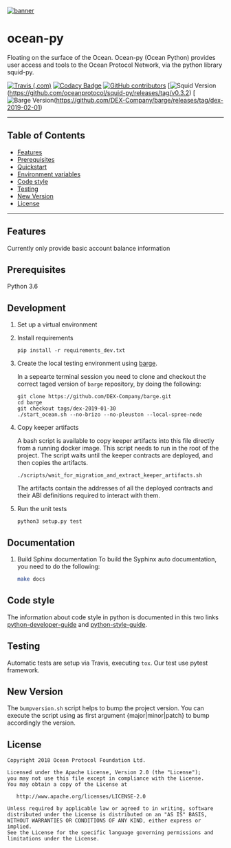 [![banner](https://raw.githubusercontent.com/oceanprotocol/art/master/github/repo-banner%402x.png)](https://dex.sg)

# ocean-py

Floating on the surface of the Ocean. Ocean-py (Ocean Python) provides user access and tools to the Ocean Protocol Network, via the python library squid-py.

[![Travis (.com)](https://img.shields.io/travis/com/DEX-Company/ocean-py.svg)](https://travis-ci.com/DEX-Company/ocean-py)
[![Codacy Badge](https://api.codacy.com/project/badge/Grade/4a8f378e80be435084f5e9bee39e769b)](https://www.codacy.com/app/billbsing/ocean-py?utm_source=github.com&amp;utm_medium=referral&amp;utm_content=DEX-Company/ocean-py&amp;utm_campaign=Badge_Grade)
[![GitHub contributors](https://img.shields.io/github/contributors/DEX-Company/ocean-py.svg)](https://github.com/DEX-Company/ocean-py/graphs/contributors)
[![Squid Version](https://img.shields.io/badge/squid_py_0.3.2-Valid-blue.svg)(https://github.com/oceanprotocol/squid-py/releases/tag/v0.3.2)
[![Barge Version](https://img.shields.io/badge/barge_dex_2019_02_01-Valid-blue.svg)(https://github.com/DEX-Company/barge/releases/tag/dex-2019-02-01)

---

## Table of Contents

  - [Features](#features)
  - [Prerequisites](#prerequisites)
  - [Quickstart](#quickstart)
  - [Environment variables](#environment-variables)
  - [Code style](#code-style)
  - [Testing](#testing)
  - [New Version](#new-version)
  - [License](#license)

---

## Features

Currently only provide basic account balance information

## Prerequisites

Python 3.6

## Development

1. Set up a virtual environment

1. Install requirements

    ```
    pip install -r requirements_dev.txt
    ```

1. Create the local testing environment using [barge](https://github.com/oceanprotocol/barge).

    In a sepearte terminal session you need to clone and checkout the correct taged
    version of ```barge``` repository, by doing the following:
    ```
    git clone https://github.com/DEX-Company/barge.git
    cd barge
    git checkout tags/dex-2019-01-30
    ./start_ocean.sh --no-brizo --no-pleuston --local-spree-node
    ```

1. Copy keeper artifacts

    A bash script is available to copy keeper artifacts into this file directly from a running docker image. This script needs to run in the root of the project.
    The script waits until the keeper contracts are deployed, and then copies the artifacts.

    ```
    ./scripts/wait_for_migration_and_extract_keeper_artifacts.sh
    ```

    The artifacts contain the addresses of all the deployed contracts and their ABI definitions required to interact with them.

1. Run the unit tests

    ```
    python3 setup.py test
    ```
## Documentation

1. Build Sphinx documentation
    To build the Syphinx auto documentation, you need to do the following:
    ```bash
    make docs
    ```
    
## Code style

The information about code style in python is documented in this two links [python-developer-guide](https://github.com/oceanprotocol/dev-ocean/blob/master/doc/development/python-developer-guide.md)
and [python-style-guide](https://github.com/oceanprotocol/dev-ocean/blob/master/doc/development/python-style-guide.md).

## Testing

Automatic tests are setup via Travis, executing `tox`.
Our test use pytest framework.

## New Version

The `bumpversion.sh` script helps to bump the project version. You can execute the script using as first argument {major|minor|patch} to bump accordingly the version.

## License

```
Copyright 2018 Ocean Protocol Foundation Ltd.

Licensed under the Apache License, Version 2.0 (the "License");
you may not use this file except in compliance with the License.
You may obtain a copy of the License at

   http://www.apache.org/licenses/LICENSE-2.0

Unless required by applicable law or agreed to in writing, software
distributed under the License is distributed on an "AS IS" BASIS,
WITHOUT WARRANTIES OR CONDITIONS OF ANY KIND, either express or implied.
See the License for the specific language governing permissions and
limitations under the License.
